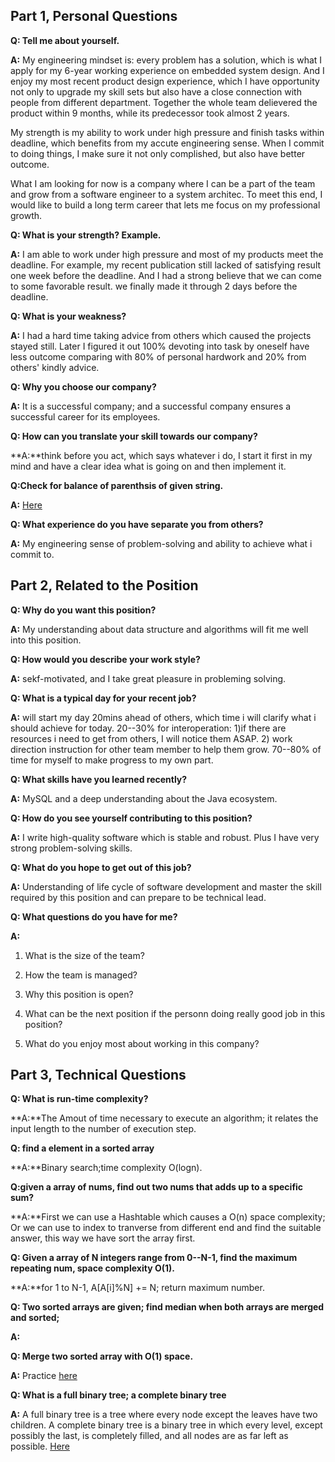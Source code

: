 ## Part 1, Personal Questions
**Q: Tell me about yourself.**

**A:** My engineering mindset is: every problem has a solution, which is what I apply for my 6-year working experience on embedded system 
design. And I enjoy my most recent product design experience, which I have opportunity not only to upgrade my skill sets but also have
a close connection with people from different department. Together the whole team delievered the product within 9 months, while its 
predecessor took almost 2 years. 

My strength is my ability to work under high pressure and finish tasks within deadline, which benefits from my accute engineering sense.
When I commit to doing things, I make sure it not only complished, but also have better outcome. 

What I am looking for now is a company where I can be a part of the team and grow from a software engineer to a system architec. To meet this end,
I would like to build a long term career that lets me focus on my professional growth. 

**Q: What is your strength? Example.** 

**A:** I am able to work under high pressure and most of my products meet the deadline. 
For example, my recent publication still lacked of satisfying result one week before the deadline. And I had a strong believe that we can
come to some favorable result. we finally made it through 2 days before the deadline. 

**Q: What is your weakness?**

**A:** I had a hard time taking advice from others which caused the projects stayed still. Later I figured it out 100% devoting into task
by oneself have less outcome comparing with 80% of personal hardwork and 20% from others' kindly advice. 

**Q: Why you choose our company?**

**A:** It is a successful company; and a successful company ensures a successful career for its employees. 

**Q: How can you translate your skill towards our company?**

**A:**think before you act, which says whatever i do, I start it first in my mind and have a clear idea what is going on and then 
implement it. 

**Q:Check for balance of parenthsis of given string.**

**A:** [Here]()

**Q: What experience do you have separate you from others?** 

**A:** My engineering sense of problem-solving and ability to achieve what i commit to.   

## Part 2, Related to the Position
**Q: Why do you want this position?**

**A:** My understanding about data structure and algorithms will fit me well into this position. 

**Q: How would you describe your work style?**

**A:** sekf-motivated, and I take great pleasure in probleming solving.  

**Q: What is a typical day for your recent job?**

**A:** will start my day 20mins ahead of others, which time i will clarify what i should achieve for today. 
20--30% for interoperation: 1)if there are resources i need to get from others, I will notice them ASAP.
2) work direction instruction for other team member to help them grow.
70--80% of time for myself to make progress to my own part. 

**Q: What skills have you learned recently?**

**A:** MySQL and a deep understanding about the Java ecosystem. 

**Q: How do you see yourself contributing to this position?**

**A:** I write high-quality software which is stable and robust. Plus I have very strong problem-solving skills. 

**Q: What do you hope to get out of this job?**

**A:** Understanding of life cycle of software development and master the skill required by this position and can prepare to be technical lead.

**Q: What questions do you have for me?**

**A:**

1. What is the size of the team? 

2. How the team is managed?  

3. Why this position is open?

4. What can be the next position if the personn doing really good job in this position?

5. What do you enjoy most about working in this company? 

## Part 3, Technical Questions

**Q: What is run-time complexity?**

**A:**The Amout of time necessary to execute an algorithm; it relates the input length to the number of execution step. 

**Q: find a element in a sorted array**

**A:**Binary search;time complexity O(logn).

**Q:given a array of nums, find out two nums that adds up to a specific sum?**

**A:**First we can use a Hashtable which causes a O(n) space complexity; 
Or we can use to index to tranverse from different end and find the suitable answer, this way we have sort the array first. 

**Q: Given a array of N integers range from 0--N-1, find the maximum repeating num, space complexity O(1).**

**A:**for 1 to N-1, A[A[i]%N] += N; return maximum number.  

**Q: Two sorted arrays are given; find median when both arrays are merged and sorted;**

**A:** 

**Q: Merge two sorted array with O(1) space.**

**A:** Practice [here](https://github.com/ppwatchic/JobHunting/blob/master/MergeSort.java)

**Q: What is a full binary tree; a complete binary tree**

**A:** A full binary tree is a tree where every node except the leaves have two children. 
A complete binary tree is a binary tree in which every level, except possibly the last, is completely filled, and all nodes are as far left as possible.
[Here](http://web.cecs.pdx.edu/~sheard/course/Cs163/Doc/FullvsComplete.html)





